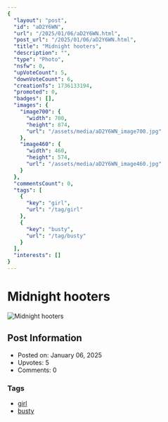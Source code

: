 ```yaml
---
{
  "layout": "post",
  "id": "aD2Y6WN",
  "url": "/2025/01/06/aD2Y6WN.html",
  "post_url": "/2025/01/06/aD2Y6WN.html",
  "title": "Midnight hooters",
  "description": "",
  "type": "Photo",
  "nsfw": 0,
  "upVoteCount": 5,
  "downVoteCount": 6,
  "creationTs": 1736133194,
  "promoted": 0,
  "badges": [],
  "images": {
    "image700": {
      "width": 700,
      "height": 874,
      "url": "/assets/media/aD2Y6WN_image700.jpg"
    },
    "image460": {
      "width": 460,
      "height": 574,
      "url": "/assets/media/aD2Y6WN_image460.jpg"
    }
  },
  "commentsCount": 0,
  "tags": [
    {
      "key": "girl",
      "url": "/tag/girl"
    },
    {
      "key": "busty",
      "url": "/tag/busty"
    }
  ],
  "interests": []
}
---
```


# Midnight hooters

![Midnight hooters](/assets/media/aD2Y6WN_image700.jpg)

## Post Information

- Posted on: January 06, 2025
- Upvotes: 5
- Comments: 0

### Tags

- [girl](/tag/girl)
- [busty](/tag/busty)
